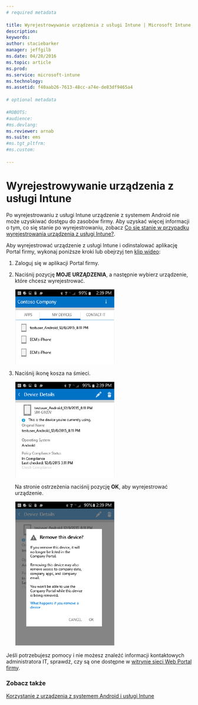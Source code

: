 ```yaml
---
# required metadata

title: Wyrejestrowywanie urządzenia z usługi Intune | Microsoft Intune
description:
keywords:
author: staciebarker
manager: jeffgilb
ms.date: 04/28/2016
ms.topic: article
ms.prod:
ms.service: microsoft-intune
ms.technology:
ms.assetid: f40aab26-7613-48cc-a74e-de83df9465a4

# optional metadata

#ROBOTS:
#audience:
#ms.devlang:
ms.reviewer: arnab
ms.suite: ems
#ms.tgt_pltfrm:
#ms.custom:

---
```



# Wyrejestrowywanie urządzenia z usługi Intune

Po wyrejestrowaniu z usługi Intune urządzenie z systemem Android nie może uzyskiwać dostępu do zasobów firmy.  Aby uzyskać więcej informacji o tym, co się stanie po wyrejestrowaniu, zobacz [Co się stanie w przypadku wyrejestrowania urządzenia z usługi Intune?](what-happens-if-you-unenroll-your-device-from-intune-android.md).

Aby wyrejestrować urządzenie z usługi Intune i odinstalować aplikację Portal firmy, wykonaj poniższe kroki lub obejrzyj ten [klip wideo](http://aka.ms/gyq2du):

1.  Zaloguj się w aplikacji Portal firmy.

2.  Naciśnij pozycję **MOJE URZĄDZENIA**, a następnie wybierz urządzenie, które chcesz wyrejestrować.

    ![android-company-portal-unenroll-choose-device](./media/andr-1-my-devices-choose.png)

3.  Naciśnij ikonę kosza na śmieci.

    ![android-company-portal-unenroll-tap-trash](./media/andr-2-tap-trashcan.png)

    Na stronie ostrzeżenia naciśnij pozycję **OK**, aby wyrejestrować urządzenie.

    ![android-company-portal-unenroll-warning](./media/andr-3-warning-about-remove.png)

Jeśli potrzebujesz pomocy i nie możesz znaleźć informacji kontaktowych administratora IT, sprawdź, czy są one dostępne w [witrynie sieci Web Portal firmy](http://portal.manage.microsoft.com).

### Zobacz także
[Korzystanie z urządzenia z systemem Android i usługi Intune](using-your-android-device-with-intune.md)

<!--HONumber=Jun16_HO1-->



